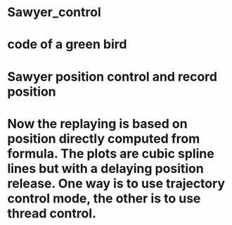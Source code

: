 # Sawyer_control 
# code of a green bird
# Sawyer position control and record position
# Now the replaying is based on position directly computed from formula. The plots are cubic spline lines but with a delaying position release. One way is to use trajectory control mode, the other is to use thread control.
